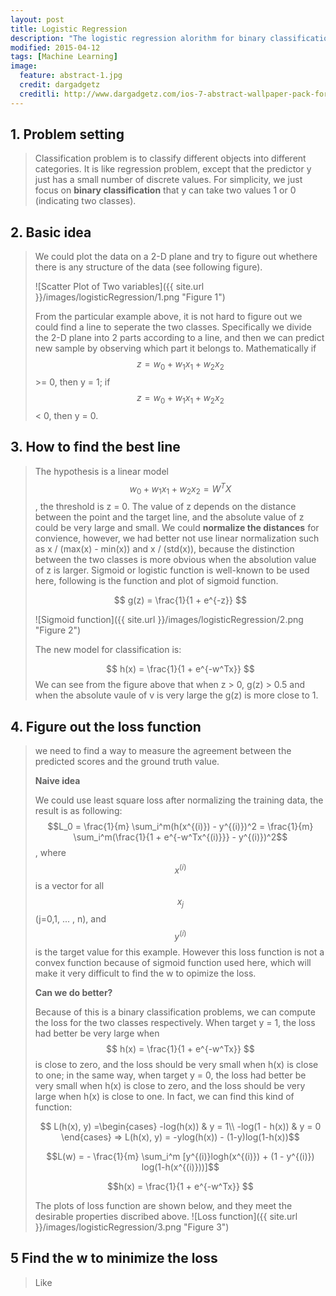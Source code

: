 ```yaml
---
layout: post
title: Logistic Regression
description: "The logistic regression alorithm for binary classification"
modified: 2015-04-12
tags: [Machine Learning]
image:
  feature: abstract-1.jpg
  credit: dargadgetz
  creditli: http://www.dargadgetz.com/ios-7-abstract-wallpaper-pack-for-iphone-5-and-ipod-touch-retina/
---
```


## 1. Problem setting
> Classification problem is to classify different objects into different categories. It is like regression problem, except that the predictor y just has a small number of discrete values. For simplicity, we just focus on **binary classification** that y can take two values 1 or 0 (indicating two classes). 

## 2. Basic idea
> We could plot the data on a 2-D plane and try to figure out whethere there is any structure of the data (see following figure).
> 
>![Scatter Plot of Two variables]({{ site.url }}/images/logisticRegression/1.png "Figure 1")
>
> From the particular example above, it is not hard to figure out we could find a line to seperate the two classes. Specifically we divide the 2-D plane into 2 parts according to a line, and then we can predict new sample by observing which part it belongs to. Mathematically if $$ z = w_0 + w_1x_1 + w_2x_2$$ >= 0, then y = 1; if $$ z = w_0 + w_1x_1 + w_2x_2$$ < 0, then y = 0.

## 3. How to find the best line
> The hypothesis is a linear model $$ w_0 + w_1x_1 + w_2x_2 = W^TX $$, the threshold is z = 0. The value of z depends on the distance between the point and the target line, and the absolute value of z could be very large and small. We could **normalize the distances** for convience, however, we had better not use linear normalization such as x / (max(x) - min(x)) and x / (std(x)), because the distinction between the two classes is more obvious when the absolution value of z is larger. Sigmoid or logistic function is well-known to be used here, following is the function and plot of sigmoid function.
>
> $$ g(z) = \frac{1}{1 + e^{-z}} $$
>
> ![Sigmoid function]({{ site.url }}/images/logisticRegression/2.png "Figure 2")
>
> The new model for classification is:
>
> $$ h(x) = \frac{1}{1 + e^{-w^Tx}} $$
> We can see from the figure above that when z > 0, g(z) > 0.5 and when the absolute vaule of v is very large the g(z) is more close to 1. 

## 4. Figure out the loss function
> we need to find a way to measure the agreement between the predicted scores and the ground truth value.
>
> **Naive idea**
>
> We could use least square loss after normalizing the training data, the result is as following:
> $$L_0 = \frac{1}{m} \sum_i^m(h(x^{(i)}) - y^{(i)})^2 = \frac{1}{m} \sum_i^m(\frac{1}{1 + e^{-w^Tx^{(i)}}} - y^{(i)})^2$$, where $$x^{(i)}$$ is a vector for all $$x_j$$ (j=0,1, ... , n), and $$y^{(i)}$$ is the target value for this example. However this loss function is not a convex function because of sigmoid function used here, which will make it very difficult to find the w to opimize the loss.
>
> **Can we do better?**
>
> Because of this is a binary classification problems, we can compute the loss for the two classes respectively. When target y = 1, the loss had better be very large when $$ h(x) = \frac{1}{1 + e^{-w^Tx}} $$ is close to zero, and the loss should be very small when h(x) is close to one; in the same way, when target y = 0, the loss had better be very small when h(x) is close to zero, and the loss should be very large when h(x) is close to one. In fact, we can find this kind of function: 
>
>$$ L(h(x), y) =\begin{cases} -log(h(x)) & y = 1\\ -log(1 - h(x)) & y  = 0 \end{cases} => L(h(x), y) = -ylog(h(x)) - (1-y)log(1-h(x))$$
>
>$$L(w) = - \frac{1}{m} \sum_i^m [y^{(i)}logh(x^{(i)}) + (1 - y^{(i)}) log(1-h(x^{(i)}))]$$
> 
>$$h(x) = \frac{1}{1 + e^{-w^Tx}} $$
>
> The plots of loss function are shown below, and they meet the desirable properties discribed above.
> ![Loss function]({{ site.url }}/images/logisticRegression/3.png "Figure 3")

## 5 Find the w to minimize the loss
> Like 
>



